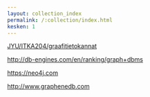 ```yaml
---
layout: collection_index
permalink: /:collection/index.html
kesken: 1
---
```


[JYU/ITKA204/graafitietokannat]( https://tim.jyu.fi/view/kurssit/tktl/itka204/kurssimoniste#graafitietokannat)

<http://db-engines.com/en/ranking/graph+dbms>

<https://neo4j.com>

<http://www.graphenedb.com>
